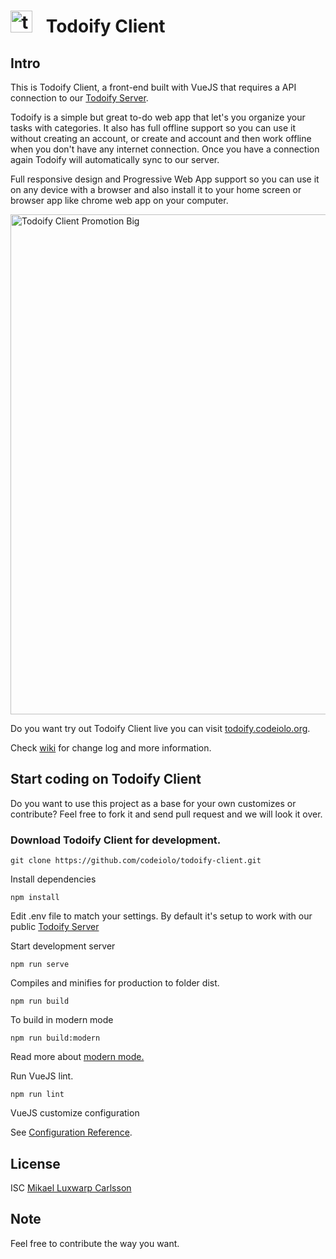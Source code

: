 # <img src="https://git.codeiolo.org/codeiolo/todoify-client/raw/1ac64a0a7802492c34ccb6672afd33d8a05b39f5/public/img/icons/android-chrome-192x192.png" width="35" style="margin-right: 15px;" alt="todoify client test"> Todoify Client

## Intro

This is Todoify Client, a front-end built with VueJS that requires a API connection to our [Todoify Server](https://github.com/codeiolo/todoify-server).

Todoify is a simple but great to-do web app that let's you organize your tasks with categories.
It also has full offline support so you can use it without creating an account, or create and account and then work offline when you don't have any internet connection. Once you have a connection again Todoify will automatically sync to our server.

Full responsive design and Progressive Web App support so you can use it on any device with a browser and also install it to your home screen or browser app like chrome web app on your computer.

<a href="https://git.codeiolo.org/codeiolo/todoify-client/raw/1ac64a0a7802492c34ccb6672afd33d8a05b39f5/graphics/promotion/todoify-client-big-image-1920x1080.png"><img src="https://git.codeiolo.org/codeiolo/todoify-client/raw/1ac64a0a7802492c34ccb6672afd33d8a05b39f5/graphics/promotion/todoify-client-big-image-1920x1080.png" width="800" title="Todoify Client Promotion Big" /></a>

Do you want try out Todoify Client live you can visit [todoify.codeiolo.org](https://todoify.codeiolo.org).

Check [wiki](https://github.com/codeiolo/todoify-client/wiki) for change log and more information.

## Start coding on Todoify Client

Do you want to use this project as a base for your own customizes or contribute?
Feel free to fork it and send pull request and we will look it over.

### Download Todoify Client for development.

```shell
git clone https://github.com/codeiolo/todoify-client.git
```

Install dependencies

```shell
npm install
```

Edit .env file to match your settings. By default it's setup to work with our public [Todoify Server](https://github.com/codeiolo/todoify-server)

Start development server

```shell
npm run serve
```

Compiles and minifies for production to folder dist.

```shell
npm run build
```

To build in modern mode

```shell
npm run build:modern
```

Read more about [modern mode.](https://cli.vuejs.org/guide/browser-compatibility.html#modern-mode)

Run VueJS lint.

```shell
npm run lint
```

VueJS customize configuration

See [Configuration Reference](https://cli.vuejs.org/config/).

## License

ISC [Mikael Luxwarp Carlsson](https://codeiolo.org)

## Note

Feel free to contribute the way you want.
